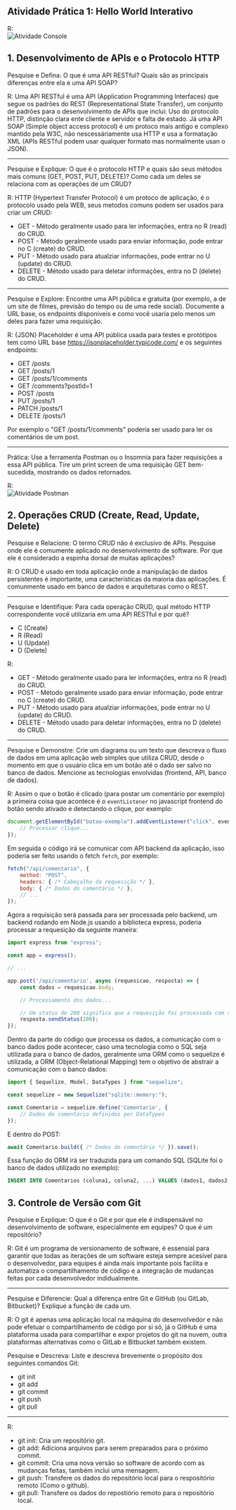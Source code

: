 ## Atividade Prática 1: Hello World Interativo
R:\
![Atividade Console](prints/console.png)

## 1. Desenvolvimento de APIs e o Protocolo HTTP

Pesquise e Defina: O que é uma API RESTful? Quais são as principais diferenças
entre ela e uma API SOAP?

R: Uma API RESTful é uma API (Application Programming Interfaces) que segue os padrões do REST (Representational State Transfer), um conjunto de padrões para o desenvolvimento de APIs que inclui: Uso do protocolo HTTP, distinção clara ente cliente e servidor e falta de estado.
Já uma API SOAP (Simple object access protocol) é um protoco mais antigo e complexo mantido pela W3C, não nescessáriamente usa HTTP e usa a formatação XML (APIs RESTful podem usar qualquer formato mas normalmente usan o JSON).

---

Pesquise e Explique: O que é o protocolo HTTP e quais são seus métodos mais
comuns (GET, POST, PUT, DELETE)? Como cada um deles se relaciona com as
operações de um CRUD?

R: HTTP (Hypertext Transfer Protocol) é um protoco de aplicação, é o protocolo usado pela WEB, seus metodos comuns podem ser usados para criar um CRUD:
* GET - Método geralmente usado para ler informações, entra no R (read) do CRUD.
* POST - Método geralmente usado para enviar informação, pode entrar no C (create) do CRUD.
* PUT - Método usado para atualziar informações, pode entrar no U (update) do CRUD.
* DELETE - Método usado para deletar informações, entra no D (delete) do CRUD.

---

Pesquise e Explore: Encontre uma API pública e gratuita (por exemplo, a de um
site de filmes, previsão do tempo ou de uma rede social). Documente a URL base,
os endpoints disponíveis e como você usaria pelo menos um deles para fazer
uma requisição.

R: {JSON} Placeholder
é uma API pública usada para testes e protótipos tem como URL base https://jsonplaceholder.typicode.com/ e os seguintes endpoints:
* GET	/posts
* GET	/posts/1
* GET	/posts/1/comments
* GET	/comments?postId=1
* POST	/posts
* PUT	/posts/1
* PATCH	/posts/1
* DELETE	/posts/1

Por exemplo o "GET  /posts/1/comments" poderia ser usado para ler os comentários de um post.

---

Prática: Use a ferramenta Postman ou o Insomnia para fazer requisições a essa
API pública. Tire um print screen de uma requisição GET bem-sucedida,
mostrando os dados retornados.

R:\
![Atividade Postman](prints/postman.png)

## 2. Operações CRUD (Create, Read, Update, Delete)

Pesquise e Relacione: O termo CRUD não é exclusivo de APIs. Pesquise onde ele
é comumente aplicado no desenvolvimento de software. Por que ele é
considerado a espinha dorsal de muitas aplicações?

R: O CRUD é usado em toda aplicação onde a manipulação de dados persistentes é importante, uma caracteristícas da maioria das aplicações. É comunmente usado em banco de dados e arquiteturas como o REST.

---

Pesquise e Identifique: Para cada operação CRUD, qual método HTTP
correspondente você utilizaria em uma API RESTful e por quê?
* C (Create)
* R (Read)
* U (Update)
* D (Delete)

R:
* GET - Método geralmente usado para ler informações, entra no R (read) do CRUD.
* POST - Método geralmente usado para enviar informação, pode entrar no C (create) do CRUD.
* PUT - Método usado para atualziar informações, pode entrar no U (update) do CRUD.
* DELETE - Método usado para deletar informações, entra no D (delete) do CRUD.


---

Pesquise e Demonstre: Crie um diagrama ou um texto que descreva o fluxo de
dados em uma aplicação web simples que utiliza CRUD, desde o momento em que
o usuário clica em um botão até o dado ser salvo no banco de dados. Mencione as
tecnologias envolvidas (frontend, API, banco de dados).

R: Assim o que o botão é clicado (para postar um comentário por exemplo) a primeira coisa que acontece é o ``eventListener`` no javascript frontend do botão sendo ativado e detectando o clique, por exemplo:
```js
document.getElementById("botao-exemplo").addEventListener("click", evento => {
    // Processar clique...
});
```
Em seguida o código irá se comunicar com API backend da aplicação, isso poderia ser feito usando o fetch ``fetch``, por exemplo:
```js
fetch("/api/comentario", {
    method: "POST",
    headers: { /* Cabeçalho da requesição */ },
    body: { /* Dados do comentário */ },
    // ...
});
```
Agora a requisição será passada para ser processada pelo backend, um backend rodando em Node.js usando a biblioteca express, poderia processar a requesição da seguinte maneira:
```js
import express from "express";

const app = express();

// ...

app.post('/api/comentario', async (requesicao, resposta) => {
    const dados = requesicao.body;

    // Processamento dos dados...

    // Um status de 200 significa que a requesição foi processada com sucesso
    resposta.sendStatus(200);
});
```
Dentro da parte do código que processa os dados, a comunicação com o banco dados pode acontecer, caso uma tecnologia como o SQL seja utilizada para o banco de dados, geralmente uma ORM como o sequelize é utilizada, a ORM (Object-Relational Mapping) tem o objetivo de abstrair a comunicação com o banco dados:
```js
import { Sequelize, Model, DataTypes } from "sequelize";

const sequelize = new Sequelize("sqlite::memory:"); 

const Comentario = sequelize.define('Comentario', { 
    // Dados do comentário definidos por DataTypes
});
```
E dentro do POST:
```js
await Comentario.build({ /* Dados do comentário */ }).save();
```
Essa função do ORM irá ser traduzida para um comando SQL (SQLite foi o banco de dados utilizado no exemplo):
```sql
INSERT INTO Comentarios (coluna1, coluna2, ...) VALUES (dados1, dados2, ...)
```

## 3. Controle de Versão com Git

Pesquise e Explique: O que é o Git e por que ele é indispensável no
desenvolvimento de software, especialmente em equipes? O que é um
repositório?

R: Git é um programa de versionamento de software, é essensial para garantir que todas as iterações de um software esteja sempre acesível para o desenvolvedor, para equipes é ainda mais importante pois facilita e automatiza o compartilhamento de código e a integração de mudanças feitas por cada desenvolvedor indidualmente.

---

Pesquise e Diferencie: Qual a diferença entre Git e GitHub (ou GitLab, Bitbucket)?
Explique a função de cada um.

R: O git é apenas uma aplicação local na máquina do desenvolvedor e não pode efetuar o compartilhamento de código por si só, já o GitHub é uma plataforma usada para compartilhar e expor projetos do git na nuvem, outra plataformas alternativas como o GitLab e Bitbucket também existem.

Pesquise e Descreva: Liste e descreva brevemente o propósito dos seguintes
comandos Git:
* git init
* git add
* git commit
* git push
* git pull

---

R:
* git init: Cria um repositório git.
* git add: Adiciona arquivos para serem preparados para o próximo commit.
* git commit: Cria uma nova versão so software de acordo com as mudanças feitas, também inclui uma mensagem.
* git push: Transfere os dados do repositório local para o respositório remoto (Como o github).
* git pull: Transfere os dados do repostiório remoto para o repositório local.
